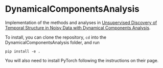 # DynamicalComponentsAnalysis

Implementation of the methods and analyses in [Unsupervised Discovery of Temporal Structure in Noisy Data with Dynamical Components Analysis](https://arxiv.org/abs/1905.09944).

To install, you can clone the repository, `cd` into the DynamicalComponentsAnalysis folder, and run

`pip install -e .`

You will also need to install PyTorch following the instructions on their page.

